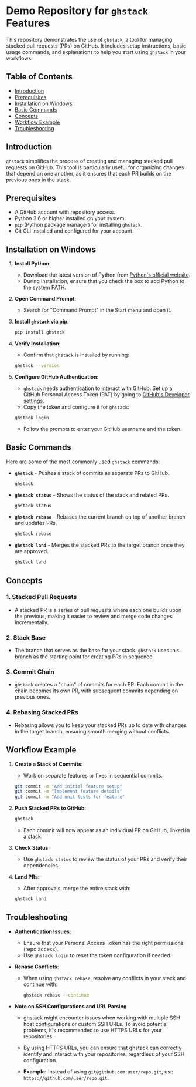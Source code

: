 # Demo Repository for `ghstack` Features

This repository demonstrates the use of `ghstack`, a tool for managing stacked pull requests (PRs) on GitHub. It includes setup instructions, basic usage commands, and explanations to help you start using `ghstack` in your workflows.

## Table of Contents

- [Introduction](#introduction)
- [Prerequisites](#prerequisites)
- [Installation on Windows](#installation-on-windows)
- [Basic Commands](#basic-commands)
- [Concepts](#concepts)
- [Workflow Example](#workflow-example)
- [Troubleshooting](#troubleshooting)

## Introduction

`ghstack` simplifies the process of creating and managing stacked pull requests on GitHub. This tool is particularly useful for organizing changes that depend on one another, as it ensures that each PR builds on the previous ones in the stack. 

## Prerequisites

- A GitHub account with repository access.
- Python 3.6 or higher installed on your system.
- `pip` (Python package manager) for installing `ghstack`.
- Git CLI installed and configured for your account.

## Installation on Windows

1. **Install Python**:
   - Download the latest version of Python from [Python's official website](https://www.python.org/downloads/).
   - During installation, ensure that you check the box to add Python to the system PATH.

2. **Open Command Prompt**:
   - Search for "Command Prompt" in the Start menu and open it.

3. **Install `ghstack` via pip**:
   ```bash
   pip install ghstack
   ```

4. **Verify Installation**:
   - Confirm that `ghstack` is installed by running:
   ```bash
   ghstack --version
   ```

5. **Configure GitHub Authentication**:
   - `ghstack` needs authentication to interact with GitHub. Set up a GitHub Personal Access Token (PAT) by going to [GitHub's Developer settings](https://github.com/settings/tokens).
   - Copy the token and configure it for `ghstack`:
   ```bash
   ghstack login
   ```
   - Follow the prompts to enter your GitHub username and the token.

## Basic Commands

Here are some of the most commonly used `ghstack` commands:

- **`ghstack`** - Pushes a stack of commits as separate PRs to GitHub.
  ```bash
  ghstack
  ```

- **`ghstack status`** - Shows the status of the stack and related PRs.
  ```bash
  ghstack status
  ```

- **`ghstack rebase`** - Rebases the current branch on top of another branch and updates PRs.
  ```bash
  ghstack rebase
  ```

- **`ghstack land`** - Merges the stacked PRs to the target branch once they are approved.
  ```bash
  ghstack land
  ```

## Concepts

### 1. **Stacked Pull Requests**
   - A stacked PR is a series of pull requests where each one builds upon the previous, making it easier to review and merge code changes incrementally.

### 2. **Stack Base**
   - The branch that serves as the base for your stack. `ghstack` uses this branch as the starting point for creating PRs in sequence.

### 3. **Commit Chain**
   - `ghstack` creates a "chain" of commits for each PR. Each commit in the chain becomes its own PR, with subsequent commits depending on previous ones.

### 4. **Rebasing Stacked PRs**
   - Rebasing allows you to keep your stacked PRs up to date with changes in the target branch, ensuring smooth merging without conflicts.

## Workflow Example

1. **Create a Stack of Commits**:
   - Work on separate features or fixes in sequential commits.
   ```bash
   git commit -m "Add initial feature setup"
   git commit -m "Implement feature details"
   git commit -m "Add unit tests for feature"
   ```

2. **Push Stacked PRs to GitHub**:
   ```bash
   ghstack
   ```
   - Each commit will now appear as an individual PR on GitHub, linked in a stack.

3. **Check Status**:
   - Use `ghstack status` to review the status of your PRs and verify their dependencies.

4. **Land PRs**:
   - After approvals, merge the entire stack with:
   ```bash
   ghstack land
   ```

## Troubleshooting

- **Authentication Issues**:
  - Ensure that your Personal Access Token has the right permissions (repo access).
  - Use `ghstack login` to reset the token configuration if needed.

- **Rebase Conflicts**:
  - When using `ghstack rebase`, resolve any conflicts in your stack and continue with:
    ```bash
    ghstack rebase --continue
    ```

- **Note on SSH Configurations and URL Parsing**

   - ghstack might encounter issues when working with multiple SSH host configurations or custom SSH URLs. To avoid potential problems, it's recommended to use HTTPS URLs for your repositories.

   - By using HTTPS URLs, you can ensure that ghstack can correctly identify and interact with your repositories, regardless of your SSH configuration. 

   - **Example:**
     Instead of using `git@github.com:user/repo.git`, use `https://github.com/user/repo.git`.
